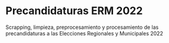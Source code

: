 # Precandidaturas ERM 2022
Scrapping, limpieza, preprocesamiento y procesamiento de las precandidaturas a las Elecciones Regionales y Municipales 2022
